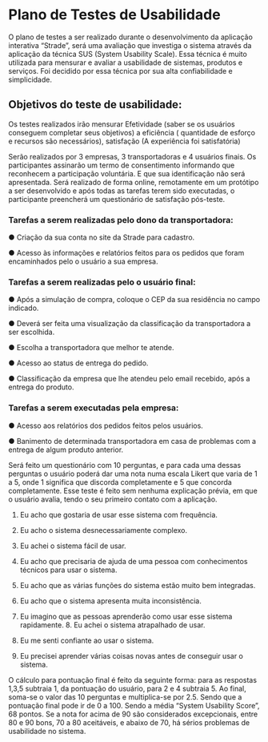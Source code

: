 # Plano de Testes de Usabilidade

 O  plano  de  testes  a  ser  realizado  durante  o  desenvolvimento  da  aplicação  interativa  “Strade”,  será  uma  avaliação  que  investiga  o  sistema  através  da  aplicação  da  técnica  SUS  (System  Usability  Scale).  Essa  técnica  é  muito  utilizada  para  mensurar  e  avaliar  a  usabilidade  de  sistemas,  produtos  e  serviços.  Foi  decidido  por  essa  técnica  por  sua  alta  confiabilidade e simplicidade.  

## Objetivos do teste de usabilidade:  

 Os  testes  realizados  irão  mensurar  Efetividade  (saber  se  os  usuários  conseguem  completar  seus  objetivos)  a  eficiência  (  quantidade  de  esforço  e  recursos  são  necessários),  satisfação  (A experiência foi satisfatória)  

 Serão  realizados  por  3  empresas,  3  transportadoras  e  4  usuários  finais.  Os  participantes  assinarão  um  termo  de  consentimento  informando  que  reconhecem  a  participação  voluntária.  E  que  sua  identificação  não  será  apresentada.  Será  realizado  de  forma  online,  remotamente  em  um  protótipo  a  ser  desenvolvido  e  após  todas  as  tarefas  terem  sido  executadas, o participante preencherá um questionário de satisfação pós-teste.  

### Tarefas a serem realizadas pelo dono da transportadora:  

 ●  Criação da sua conta no site da Strade para cadastro.  

 ●  Acesso  às  informações  e  relatórios  feitos  para  os  pedidos  que  foram  encaminhados pelo o usuário a sua empresa.  

### Tarefas a serem realizadas pelo o usuário final:  

 ●  Após a simulação de compra, coloque o CEP da sua residência no campo indicado.  

 ●  Deverá  ser  feita  uma  visualização  da  classificação  da  transportadora  a  ser escolhida.   

 ●  Escolha a transportadora que melhor te atende.  

 ●  Acesso ao status de entrega do pedido.  

 ●  Classificação  da  empresa  que  lhe  atendeu  pelo  email  recebido,  após  a  entrega  do produto.  

### Tarefas a serem executadas pela empresa:  

 ●  Acesso aos relatórios dos pedidos feitos pelos usuários.  

 ●  Banimento  de  determinada  transportadora  em  casa  de  problemas  com  a  entrega  de algum produto anterior.  

 Será  feito  um  questionário  com  10  perguntas,  e  para  cada  uma  dessas  perguntas  o  usuário  poderá  dar  uma  nota  numa  escala  Likert  que  varia  de  1  a  5,  onde  1  significa  que  discorda  completamente  e  5  que  concorda  completamente.  Esse  teste  é  feito  sem  nenhuma  explicação prévia, em que o usuário avalia, tendo o seu  primeiro contato com a aplicação.  

 1.  Eu acho que gostaria de usar esse sistema com frequência.  

 2.  Eu acho o sistema desnecessariamente complexo.  

 3.  Eu achei o sistema fácil de usar.  

 4.  Eu  acho  que  precisaria  de  ajuda  de  uma  pessoa  com  conhecimentos  técnicos para usar o sistema.  

 5.  Eu acho que as várias funções do sistema estão muito bem integradas.  

 6.  Eu acho que o sistema apresenta muita inconsistência.  

 7.  Eu imagino que as pessoas aprenderão como usar esse sistema rapidamente.  8.  Eu achei o sistema atrapalhado de usar.  

 9.  Eu me senti confiante ao usar o sistema.  

 10.  Eu precisei aprender várias coisas novas antes de conseguir usar o sistema.  

 O  cálculo  para  pontuação  final  é  feito  da  seguinte  forma:  para  as  respostas  1,3,5  subtraia  1,  da  pontuação  do  usuário,  para  2  e  4  subtraia  5.  Ao  final,  soma-se  o  valor  das  10  perguntas  e  multiplica-se  por  2.5.  Sendo  que  a  pontuação  final  pode  ir  de  0  a  100.  Sendo  a  média  “System  Usability  Score”,  68  pontos.  Se  a  nota  for  acima  de  90  são  considerados  excepcionais,  entre  80  e  90  bons,  70  a  80  aceitáveis,  e  abaixo  de  70,  há  sérios  problemas  de usabilidade no sistema.  
